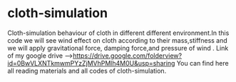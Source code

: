 # cloth-simulation
Cloth-simulation behaviour of cloth in different different environment.In this code we will see wind effect on cloth according to their mass,stiffness and we will apply gravitational force, damping force,and pressure of wind .
Link of my google drive -->https://drive.google.com/folderview?id=0BwVLXNTkmwmPYzZjMVhPMlh4M0U&usp=sharing
You can find here all reading materials and all codes of cloth-simulation.
